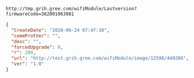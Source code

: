 `http://tmp.grih.gree.com/wifiModule/Lastversion?firmwareCode=362001063081`

```json
{
  "CreateDate": "2020-06-24 07:47:10",
  "commProtVer": "",
  "desc": "",
  "forcedUpgrade": 0,
  "r": 200,
  "url": "http://test.grih.gree.com/wifiModule/image/12598/449286",
  "ver": "1.0"
}
```